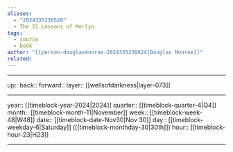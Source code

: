 ```yaml
---
aliases:
  - "2024335230520"
  - The 21 Lessons of Merlyn
tags:
  - source
  - book
author: "[[person-douglasmonroe-2024335230624|Douglas Monroe]]"
related: 
---
```




***

up:: 
back:: 
forward:: 
layer:: [[wellsofdarkness|layer-073]]

***

year:: [[timeblock-year-2024|2024]]
quarter:: [[timeblock-quarter-4|Q4]]
month:: [[timeblock-month-11|November]]
week:: [[timeblock-week-48|W48]]
date:: [[timeblock-date-Nov30|Nov 30]]
day:: [[timeblock-weekday-6|Saturday]] ([[timeblock-monthday-30|30th]])
hour:: [[timeblock-hour-23|H23]]

***
